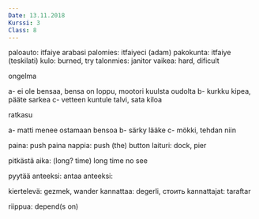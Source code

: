 ```yaml
---
Date: 13.11.2018
Kurssi: 3
Class: 8
---
```


paloauto: itfaiye arabasi
palomies: itfaiyeci (adam)
pakokunta: itfaiye (teskilati)
kulo: burned, try
talonmies: janitor
vaikea: hard, dificult

ongelma

a- ei ole bensaa, bensa on loppu, mootori kuulsta oudolta
b- kurkku kipea, pääte sarkea
c- vetteen kuntule talvi, sata kiloa

ratkasu

a- matti menee ostamaan bensoa
b- särky lääke
c- mökki, tehdan niin

paina: push
paina nappia: push (the) button
laituri: dock, pier

pitkästä aika: (long? time) long time no see

pyytää anteeksi:
antaa anteeksi:

kiertelevä: gezmek, wander
kannattaa: degerli, стоить
kannattajat: taraftar


riippua: depend(s on)